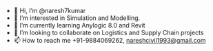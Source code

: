 - 👋 Hi, I’m @naresh7kumar
- 👀 I’m interested in Simulation and Modelling.
- 🌱 I’m currently learning Anylogic 8.0 and Revit 
- 💞️ I’m looking to collaborate on Logistics and Supply Chain projects
- 📫 How to reach me +91-9884069262, nareshcivil1993@gmail.com
